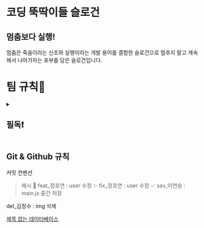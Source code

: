 # 코딩 뚝딱이들 슬로건

## 멈춤보다 실행!
멈춤은 죽음이라는 신조와 실행이라는 개발 용어를 결합한 슬로건으로 멈추지 말고 계속해서 나아가자는 포부를 담은 슬로건입니다.

# 팀 규칙👀
<details>
  <summary><h2>필독❗️</h2></summary>
  <div>1. Pull request와 merge 관련하여 Slack으로 메세지를 보낼 경우 특정 멤버에게 멘션을 달아주세요.</div>
  <div>2. 메세지를 확인했다면 해당 댓글에 이모지를 사용하여 공감해주세요.</div>
  <div>3. 파일 1개 당 commit 1개를 지켜주세요.</div>
  <div>4. Commit 전 Ctrl + S (저장) 을 했는지 확인해주세요.</div>
  <div>5. 팀장이 merge 하고 Slack에 보내면 그 뒤에 pull하고 확인 후 이모지로 응답.</div>
  <div>6. 💡공용 팁에 팀원이 알면 좋은 것들을 자유롭게 작성하기.</div>
  <div>7. 의견창에 있는 의견 중 확실히 실행 완료한 것만 체크하기.</div>
  <div>8. 각자 작업하고 pull request 보낸 후 Slack에 보내면 대답 대신 이모지로 대답하기.</div>
  <div>9. 공용 일지에 작성할 때 작성자도 꼭 표시하기.</div>
  <div>10. 개인 페이지에 작성한 것들을 나중에 팀원끼리 결정 사항을 공용 페이지에 적기.</div>
  <div>11. 커밋 - 간단한 주석이나 오타 수정 부분은 “주석”, “오타수정” 단답으로 작성.</div>
</details>

  
## Git & Github 규칙
커밋 컨벤션
    
> 예시
>  📌 feat_정호연 : user 수정
  ✨ fix_정호연 : user 수정
  ✅ sav_이연승 : main.js 중간 저장

del_김정수 : img 삭제

[제목 없는 데이터베이스](https://www.notion.so/c9298c79e3cd4292bcba16e082efa7c5?pvs=21)
